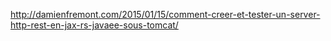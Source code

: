 
http://damienfremont.com/2015/01/15/comment-creer-et-tester-un-server-http-rest-en-jax-rs-javaee-sous-tomcat/

